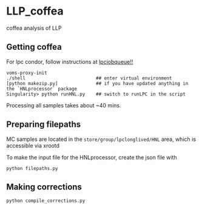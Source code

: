 # LLP_coffea
coffea analysis of LLP

## Getting coffea

For lpc condor, follow instructions at [lpcjobqueue!!](https://github.com/CoffeaTeam/lpcjobqueue)

```
voms-proxy-init
./shell                          ## enter virtual environment
[python makezip.py]              ## if you have updated anything in the `HNLprocessor` package
Singularity> python runHNL.py    ## switch to runLPC in the script 
```
Processing all samples takes about ~40 mins.

## Preparing filepaths

MC samples are located in the `store/group/lpclonglived/HNL` area, which is accessible via xrootd

To make the input file for the HNLprocessor, create the json file with
```
python filepaths.py
```

## Making corrections
```
python compile_corrections.py
```
